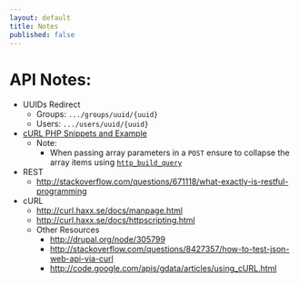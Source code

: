 ```yaml
---
layout: default
title: Notes
published: false
---
```


# API Notes:

*  UUIDs Redirect
   *  Groups: `.../groups/uuid/{uuid}`
   *  Users:  `.../users/uuid/{uuid}`
*  [cURL PHP Snippets and Example](https://gist.github.com/10c96e8621540bbc9ec4)
   *  Note:
      *  When passing array parameters in a `POST` ensure to collapse the array items using [`http_build_query`](http://php.net/manual/en/function.http-build-query.php)
*  REST
   *  http://stackoverflow.com/questions/671118/what-exactly-is-restful-programming
*  cURL
   *  http://curl.haxx.se/docs/manpage.html
   *  http://curl.haxx.se/docs/httpscripting.html
   *  Other Resources
      *  http://drupal.org/node/305799
      *  http://stackoverflow.com/questions/8427357/how-to-test-json-web-api-via-curl
      *  http://code.google.com/apis/gdata/articles/using_cURL.html

